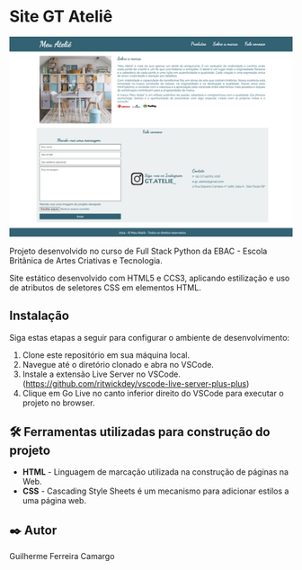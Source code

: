# Site GT Ateliê

<img src="assets/atelie.png">

Projeto desenvolvido no curso de Full Stack Python da EBAC - Escola Britânica de Artes Criativas e Tecnologia.

Site estático desenvolvido com HTML5 e CCS3, aplicando estilização e uso de atributos de seletores CSS em elementos HTML.

## Instalação

Siga estas etapas a seguir para configurar o ambiente de desenvolvimento:

1. Clone este repositório em sua máquina local.
2. Navegue até o diretório clonado e abra no VSCode.
3. Instale a extensão Live Server no VSCode. (https://github.com/ritwickdey/vscode-live-server-plus-plus)
4. Clique em Go Live no canto inferior direito do VSCode para executar o projeto no browser.

## 🛠️ Ferramentas utilizadas para construção do projeto

* **HTML** - Linguagem de marcação utilizada na construção de páginas na Web.
* **CSS** - Cascading Style Sheets é um mecanismo para adicionar estilos a uma página web.

## ✒️ Autor

Guilherme Ferreira Camargo

